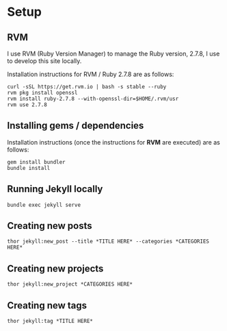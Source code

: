 # Setup

## RVM

I use RVM (Ruby Version Manager) to manage the Ruby version, 2.7.8, I use to develop this site locally.

Installation instructions for RVM / Ruby 2.7.8 are as follows:

```
curl -sSL https://get.rvm.io | bash -s stable --ruby
rvm pkg install openssl
rvm install ruby-2.7.8 --with-openssl-dir=$HOME/.rvm/usr
rvm use 2.7.8
```

## Installing gems / dependencies

Installation instructions (once the instructions for **RVM** are executed) are as follows:

```
gem install bundler
bundle install
```

## Running Jekyll locally

```
bundle exec jekyll serve
```

## Creating new posts

```
thor jekyll:new_post --title *TITLE HERE* --categories *CATEGORIES HERE*
```

## Creating new projects

```
thor jekyll:new_project *CATEGORIES HERE*
```

## Creating new tags

```
thor jekyll:tag *TITLE HERE*
```
